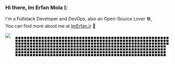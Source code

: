 ### Hi there, Im Erfan Mola (:  
  
  I'm a Fullstack Developer and DevOps, also an Open-Source Lover 🛠,  
  You can find more about me at [ImErfan.ir](https://imerfan.ir/) 🎡  
  
<div style="display:flex;">
 <img align="center" src="https://github-widgetbox.vercel.app/api/profile?username=ErfanMola&data=followers,repositories,stars,commits&theme=carbon" />
 <!--START_SECTION:waka-->
 <!--END_SECTION:waka-->
 <img align="center" src="https://raw.githubusercontent.com/erfanmola/erfanmola/main/gitartwork.svg" />
</div>
